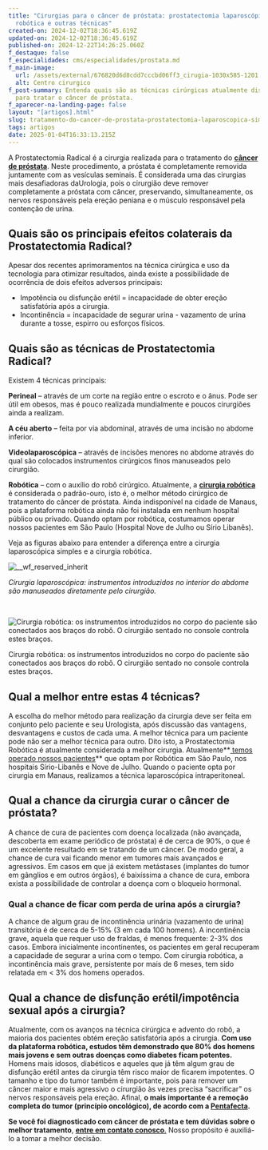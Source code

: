 ```yaml
---
title: "Cirurgias para o câncer de próstata: prostatectomia laparoscópica,
  robótica e outras técnicas"
created-on: 2024-12-02T18:36:45.619Z
updated-on: 2024-12-02T18:36:45.619Z
published-on: 2024-12-22T14:26:25.060Z
f_destaque: false
f_especialidades: cms/especialidades/prostata.md
f_main-image:
  url: /assets/external/676820d6d8cdd7cccbd06ff3_cirugia-1030x585-1201.jpg
  alt: Centro cirurgico
f_post-summary: Entenda quais são as técnicas cirúrgicas atualmente disponíveis
  para tratar o câncer de próstata.
f_aparecer-na-landing-page: false
layout: "[artigos].html"
slug: tratamento-do-cancer-de-prostata-prostatectomia-laparoscopica-simples-e-robotica
tags: artigos
date: 2025-01-04T16:33:13.215Z
---
```

A Prostatectomia Radical é a cirurgia realizada para o tratamento do **[câncer de próstata](https://uroconsult.com.br/artigos/cancer-de-prostata-a-importancia-do-diagnostico-precoce/)**. Neste procedimento, a próstata é completamente removida juntamente com as vesículas seminais. É considerada uma das cirurgias mais desafiadoras daUrologia, pois o cirurgião deve remover completamente a próstata com câncer, preservando, simultaneamente, os nervos responsáveis pela ereção peniana e o músculo responsável pela contenção de urina.

## **Quais são os principais efeitos colaterais da Prostatectomia Radical?**

Apesar dos recentes aprimoramentos na técnica cirúrgica e uso da tecnologia para otimizar resultados, ainda existe a possibilidade de ocorrência de dois efeitos adversos principais:

* Impotência ou disfunção erétil = incapacidade de obter ereção satisfatória após a cirurgia.
* Incontinência = incapacidade de segurar urina - vazamento de urina durante a tosse, espirro ou esforços físicos.

## **Quais são as técnicas de Prostatectomia Radical?**

Existem 4 técnicas principais:

**Perineal** – através de um corte na região entre o escroto e o ânus. Pode ser útil em obesos, mas é pouco realizada mundialmente e poucos cirurgiões ainda a realizam.

**A céu aberto** – feita por via abdominal, através de uma incisão no abdome inferior.

**Videolaparoscópica** – através de incisões menores no abdome através do qual são colocados instrumentos cirúrgicos finos manuseados pelo cirurgião.

**Robótica** – com o auxílio do robô cirúrgico. Atualmente, a **[cirurgia robótica](https://uroconsult.com.br/artigos/cirurgia-robotica-para-cancer-de-prostata-vantagens-e-desvantagens/)** é considerada o padrão-ouro, isto é, o melhor método cirúrgico de tratamento do câncer de próstata. Ainda indisponível na cidade de Manaus, pois a plataforma robótica ainda não foi instalada em nenhum hospital público ou privado. Quando optam por robótica, costumamos operar nossos pacientes em São Paulo (Hospital Nove de Julho ou Sírio Libanês).

Veja as figuras abaixo para entender a diferença entre a cirurgia laparoscópica simples e a cirurgia robótica.

![__wf_reserved_inherit](/assets/external/676820d6d8cdd7cccbd06ff6_674df9e5443d9c5fb864a888_laparoscopie.jpeg)

*Cirurgia laparoscópica: instrumentos introduzidos no interior do abdome são manuseados diretamente pelo cirurgião.*

‍

![Cirurgia robótica: os instrumentos introduzidos no corpo do paciente são conectados aos braços do robô. O cirurgião sentado no console controla estes braços.](/assets/external/676820d6d8cdd7cccbd06ff8_674dfd89e8ac15213b154dea_sala-robotica2-1536x102425201.jpeg)

Cirurgia robótica: os instrumentos introduzidos no corpo do paciente são conectados aos braços do robô. O cirurgião sentado no console controla estes braços.

## **Qual a melhor entre estas 4 técnicas?**‍

A escolha do melhor método para realização da cirurgia deve ser feita em conjunto pelo paciente e seu Urologista, após discussão das vantagens, desvantagens e custos de cada uma. A melhor técnica para um paciente pode não ser a melhor técnica para outro. Dito isto, a Prostatectomia Robótica é atualmente considerada a melhor cirurgia. Atualmente**[ temos operado nossos pacientes](https://uroconsult.com.br/artigos/prostatectomia-robotica-para-pacientes-de-manaus/)** que optam por Robótica em São Paulo, nos hospitais Sírio-Libanês e Nove de Julho. Quando o paciente opta por cirurgia em Manaus, realizamos a técnica laparoscópica intraperitoneal.

## **Qual a chance da cirurgia curar o câncer de próstata?**

A chance de cura de pacientes com doença localizada (não avançada, descoberta em exame periódico de próstata) é de cerca de 90%, o que é um excelente resultado em se tratando de um câncer. De modo geral, a chance de cura vai ficando menor em tumores mais avançados e agressivos. Em casos em que já existem metástases (implantes do tumor em gânglios e em outros órgãos), é baixíssima a chance de cura, embora exista a possibilidade de controlar a doença com o bloqueio hormonal.

### **Qual a chance de ficar com perda de urina após a cirurgia?**

A chance de algum grau de incontinência urinária (vazamento de urina) transitória é de cerca de 5-15% (3 em cada 100 homens). A incontinência grave, aquela que requer uso de fraldas, é menos frequente: 2-3% dos casos. Embora inicialmente incontinentes, os pacientes em geral recuperam a capacidade de segurar a urina com o tempo. Com cirurgia robótica, a incontinência mais grave, persistente por mais de 6 meses, tem sido relatada em < 3% dos homens operados.

## **Qual a chance de disfunção erétil/impotência sexual após a cirurgia?**

Atualmente, com os avanços na técnica cirúrgica e advento do robô, a maioria dos pacientes obtém ereção satisfatória após a cirurgia. **Com uso da plataforma robótica, estudos têm demonstrado que 80% dos homens mais jovens e sem outras doenças como diabetes ficam potentes.** Homens mais idosos, diabéticos e aqueles que já têm algum grau de disfunção erétil antes da cirurgia têm risco maior de ficarem impotentes. O tamanho e tipo do tumor também é importante, pois para remover um câncer maior e mais agressivo o cirurgião às vezes precisa “sacrificar” os nervos responsáveis pela ereção. Afinal, **o mais importante é a remoção completa do tumor (princípio oncológico), de acordo com a [Pentafecta](https://uroconsult.com.br/artigos/os-5-objetivos-da-prostatectomia-para-cancer-de-prostata/).**

**Se você foi diagnosticado com câncer de próstata e tem** **dúvidas sobre o melhor tratamento**, [**entre em contato conosco**.](https://uroconsult.com.br/contato/) Nosso propósito é auxiliá-lo a tomar a melhor decisão.